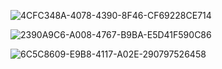 <p align="center">
  
![4CFC348A-4078-4390-8F46-CF69228CE714](https://github.com/user-attachments/assets/808653d7-7aa0-4b5a-a1f3-971111bf2c6d)

  

![2390A9C6-A008-4767-B9BA-E5D41F590C86](https://github.com/user-attachments/assets/41eaa8ba-426f-454f-911d-1166efdfa8bc)

![6C5C8609-E9B8-4117-A02E-290797526458](https://github.com/user-attachments/assets/9a07ac7d-f11d-4130-9a0d-14eb0a559d7a)

</p>
